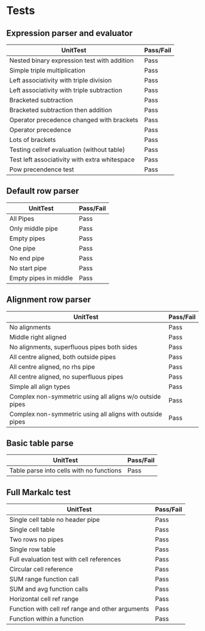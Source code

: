 # Tests
## Expression parser and evaluator

|UnitTest|Pass/Fail
|---|---|
|Nested binary expression test with addition|Pass|
|Simple triple multiplication|Pass|
|Left associativity with triple division|Pass|
|Left associativity with triple subtraction|Pass|
|Bracketed subtraction|Pass|
|Bracketed subtraction then addition|Pass|
|Operator precedence changed with brackets|Pass|
|Operator precedence|Pass|
|Lots of brackets|Pass|
|Testing cellref evaluation (without table)|Pass|
|Test left associativity with extra whitespace|Pass|
|Pow precendence test|Pass|

## Default row parser

|UnitTest|Pass/Fail
|---|---|
|All Pipes|Pass|
|Only middle pipe|Pass|
|Empty pipes|Pass|
|One pipe|Pass|
|No end pipe|Pass|
|No start pipe|Pass|
|Empty pipes in middle|Pass|

## Alignment row parser

|UnitTest|Pass/Fail
|---|---|
|No alignments|Pass|
|Middle right aligned|Pass|
|No alignments, superfluous pipes both sides|Pass|
|All centre aligned, both outside pipes|Pass|
|All centre aligned, no rhs pipe|Pass|
|All centre aligned, no superfluous pipes|Pass|
|Simple all align types|Pass|
|Complex non-symmetric using all aligns w/o outside pipes|Pass|
|Complex non-symmetric using all aligns with outside pipes|Pass|

## Basic table parse

|UnitTest|Pass/Fail
|---|---|
|Table parse into cells with no functions|Pass|

## Full Markalc test

|UnitTest|Pass/Fail
|---|---|
|Single cell table no header pipe|Pass|
|Single cell table|Pass|
|Two rows no pipes|Pass|
|Single row table|Pass|
|Full evaluation test with cell references|Pass|
|Circular cell reference|Pass|
|SUM range function call|Pass|
|SUM and avg function calls|Pass|
|Horizontal cell ref range|Pass|
|Function with cell ref range and other arguments|Pass|
|Function within a function|Pass|

